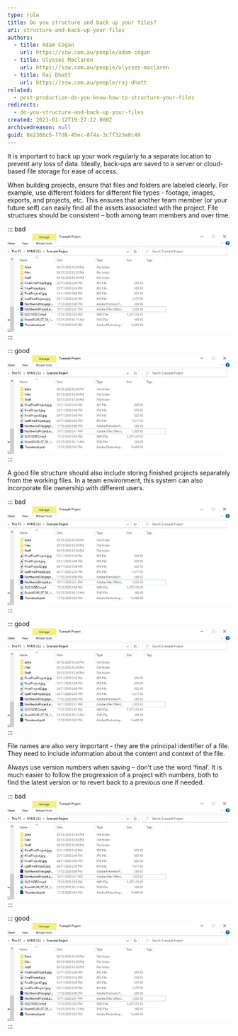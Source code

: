 ```yaml
---
type: rule
title: Do you structure and back up your files?
uri: structure-and-back-up-your-files
authors:
  - title: Adam Cogan
    url: https://ssw.com.au/people/adam-cogan
  - title: Ulysses Maclaren
    url: https://ssw.com.au/people/ulysses-maclaren
  - title: Raj Dhatt
    url: https://ssw.com.au/people/raj-dhatt
related:
  - post-production-do-you-know-how-to-structure-your-files
redirects:
  - do-you-structure-and-back-up-your-files
created: 2021-01-12T19:27:12.000Z
archivedreason: null
guid: 8e2366c5-f7d8-45ec-8f4a-3cff323e8c49
---
```


It is important to back up your work regularly to a separate location to prevent any loss of data. Ideally, back-ups are saved to a server or cloud-based file storage for ease of access.

When building projects, ensure that files and folders are labeled clearly. For example, use different folders for different file types - footage, images, exports, and projects, etc. This ensures that another team member (or your future self) can easily find all the assets associated with the project. File structures should be consistent – both among team members and over time.

<!--endintro-->


::: bad  
![Figure: Bad example - The project is messy, without any meaningful or specific labels](structure-back-up-files-bad-example-1.jpg)  
:::


::: good  
![Figure: Good example - Folders are clearly labeled, the root file also includes the date](structure-back-up-files-bad-example-1.jpg)  
:::

A good file structure should also include storing finished projects separately from the working files. In a team environment, this system can also incorporate file ownership with different users.


::: bad  
![Figure: Bad Example - A singular project folder, with some project, files also sitting outside it](structure-back-up-files-bad-example-1.jpg)  
:::


::: good  
![Figure: Good example - There are dedicated folders for projects that are in progress and completed](structure-back-up-files-bad-example-1.jpg)  
:::

File names are also very important - they are the principal identifier of a file. They need to include information about the content and context of the file.

Always use version numbers when saving – don’t use the word ‘final’. It is much easier to follow the progression of a project with numbers, both to find the latest version or to revert back to a previous one if needed.


::: bad  
![Figure: Bad example - Items are not named clearly and it is difficult to know what file is the correct export](structure-back-up-files-bad-example-1.jpg)  
:::


::: good  
![Figure: Good example. Each file has an appropriate version number](structure-back-up-files-bad-example-1.jpg)  
:::
